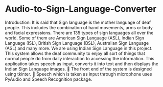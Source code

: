 # Audio-to-Sign-Language-Converter
Introduction: 
It is said that Sign language is the mother language of deaf people. This 
includes the combination of hand movements, arms or body and facial 
expressions. There are 135 types of sign languages all over the world. 
Some of them are American Sign Language (ASL), Indian Sign Language 
(ISL), British Sign Language (BSL), Australian Sign Language (ASL) and 
many more. We are using Indian Sign Language in this project. This 
system allows the deaf community to enjoy all sort of things that 
normal people do from daily interaction to accessing the information. 
This application takes speech as input, converts it into text and then 
displays the Indian Sign Language images. 
 The front end of the system is designed using tkinter. 
 Speech which is taken as input through microphone uses PyAudio and Speech Recognition
package. 

